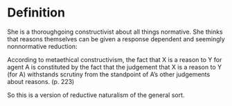 # Definition

She is a thoroughgoing constructivist about  all things normative. She thinks that reasons themselves can be given a  response dependent and seemingly nonnormative reduction: 

According to metaethical constructivism, the fact that X is a reason to  Y for agent A is constituted by the fact that the judgement that X is a  reason to Y (for A) withstands scrutiny from the standpoint of A’s other  judgements about reasons. (p. 223) 

So this is a version of reductive naturalism of the general  sort.